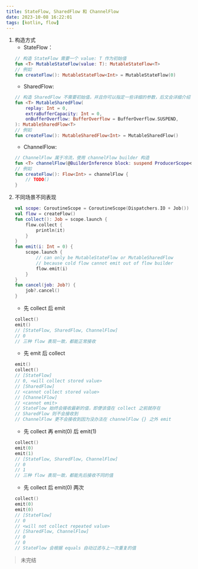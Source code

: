 ```yaml
---
title: StateFlow, SharedFlow 和 ChannelFlow
date: 2023-10-08 16:22:01
tags: [kotlin, flow]
---
```


1. 构造方式
    - StateFlow：
    ```kotlin
    // 构造 StateFlow 需要一个 value: T 作为初始值
    fun <T> MutableStateFlow(value: T): MutableStateFlow<T>
    // 例如
    fun createFlow(): MutableStateFlow<Int> = MutableStateFlow(0)
    ```
   - SharedFlow:
   ```kotlin
   // 构造 SharedFlow 不需要初始值，并且你可以指定一些详细的参数，后文会详细介绍
   fun <T> MutableSharedFlow(
       replay: Int = 0,
       extraBufferCapacity: Int = 0,
       onBufferOverflow: BufferOverflow = BufferOverflow.SUSPEND,
   ): MutableSharedFlow<T>
   // 例如
   fun createFlow(): MutableSharedFlow<Int> = MutableSharedFlow()
   ```
   - ChannelFlow:
   ```kotlin
   // ChannelFlow 属于冷流，使用 channelFlow builder 构造
   fun <T> channelFlow(@BuilderInference block: suspend ProducerScope<T>.() -> Unit): Flow<T>
   // 例如
   fun createFlow(): Flow<Int> = channelFlow { 
       // TODO()
   }
   ```
2. 不同场景不同表现
   ```kotlin
   val scope: CoroutineScope = CoroutineScope(Dispatchers.IO + Job())
   val flow = createFlow() 
   fun collect(): Job = scope.launch {     
       flow.collect {
           println(it)
       }
   }
   fun emit(i: Int = 0) {
       scope.launch {
           // can only be MutableStateFlow or MutableSharedFlow
           // because cold flow cannot emit out of flow builder
           flow.emit(i) 
       }
   }
   fun cancel(job: Job?) {
       job?.cancel() 
   }
   ```
   - 先 collect 后 emit
   ```kotlin
   collect()
   emit()
   // [StateFlow, SharedFlow, ChannelFlow]
   // 0
   // 三种 flow 表现一致，都能正常接收
   ```
   - 先 emit 后 collect
   ```kotlin
   emit()
   collect()
   // [StateFlow]
   // 0, <will collect stored value>
   // [SharedFlow]
   // <cannot collect stored value>
   // [ChannelFlow]
   // <cannot emit>
   // StateFlow 始终会接收最新的值，即便该值在 collect 之前就存在
   // SharedFlow 则不会接收到
   // ChannelFlow 更不会接收到因为没办法在 channelFlow {} 之外 emit
   ```
   - 先 collect 再 emit(0) 后 emit(1)
   ```kotlin
   collect()
   emit(0)
   emit(1)
   // [StateFlow, SharedFlow, ChannelFlow]
   // 0
   // 1
   // 三种 flow 表现一致，都能先后接收不同的值
   ```
   - 先 collect 后 emit(0) 两次
   ```kotlin
   collect()
   emit(0)
   emit(0)
   // [StateFlow]
   // 0
   // <will not collect repeated value>
   // [SharedFlow, ChannelFlow]
   // 0
   // 0
   // StateFlow 会根据 equals 自动过滤与上一次重复的值
   ```
   
> 未完结